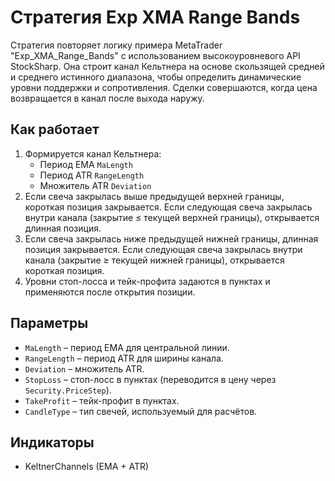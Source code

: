 # Стратегия Exp XMA Range Bands

Стратегия повторяет логику примера MetaTrader "Exp_XMA_Range_Bands" с использованием высокоуровневого API StockSharp. Она строит канал Кельтнера на основе скользящей средней и среднего истинного диапазона, чтобы определить динамические уровни поддержки и сопротивления. Сделки совершаются, когда цена возвращается в канал после выхода наружу.

## Как работает

1. Формируется канал Кельтнера:
   - Период EMA `MaLength`
   - Период ATR `RangeLength`
   - Множитель ATR `Deviation`
2. Если свеча закрылась выше предыдущей верхней границы, короткая позиция закрывается. Если следующая свеча закрылась внутри канала (закрытие ≤ текущей верхней границы), открывается длинная позиция.
3. Если свеча закрылась ниже предыдущей нижней границы, длинная позиция закрывается. Если следующая свеча закрылась внутри канала (закрытие ≥ текущей нижней границы), открывается короткая позиция.
4. Уровни стоп-лосса и тейк-профита задаются в пунктах и применяются после открытия позиции.

## Параметры

- `MaLength` – период EMA для центральной линии.
- `RangeLength` – период ATR для ширины канала.
- `Deviation` – множитель ATR.
- `StopLoss` – стоп-лосс в пунктах (переводится в цену через `Security.PriceStep`).
- `TakeProfit` – тейк-профит в пунктах.
- `CandleType` – тип свечей, используемый для расчётов.

## Индикаторы

- KeltnerChannels (EMA + ATR)

